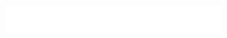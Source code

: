 <h1 align="center">
  <img src="https://raw.githubusercontent.com/martonlederer/martonlederer/master/name.svg" alt="hi, I am Langa Malaza" />
</h1>


<!--
**LanMalJR/LanMalJR** is a ✨ _special_ ✨ repository because its `README.md` (this file) appears on your GitHub profile.

Here are some ideas to get you started:

- 🔭 I’m currently working on ...
- 🌱 I’m currently learning ...
- 👯 I’m looking to collaborate on ...
- 🤔 I’m looking for help with ...
- 💬 Ask me about ...
- 📫 How to reach me: ...
- 😄 Pronouns: ...
- ⚡ Fun fact: ...
-->
